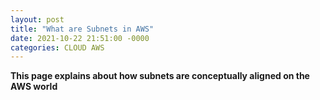 ```yaml
---
layout: post
title: "What are Subnets in AWS"
date: 2021-10-22 21:51:00 -0000
categories: CLOUD AWS
---
```


**This page explains about how subnets are conceptually aligned on the AWS world**